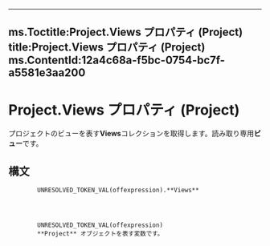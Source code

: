 

---
ms.Toctitle:Project.Views プロパティ (Project)
title:Project.Views プロパティ (Project)
ms.ContentId:12a4c68a-f5bc-0754-bc7f-a5581e3aa200
---
# Project.Views プロパティ (Project)




プロジェクトのビューを表す**Views**コレクションを取得します。読み取り専用**ビュー**です。

## 構文

            UNRESOLVED_TOKEN_VAL(offexpression).**Views**




            UNRESOLVED_TOKEN_VAL(offexpression)
            **Project** オブジェクトを表す変数です。




